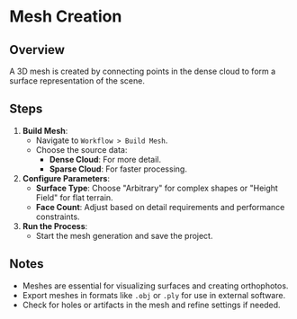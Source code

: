 # Mesh Creation

## Overview
A 3D mesh is created by connecting points in the dense cloud to form a surface representation of the scene.

## Steps
1. **Build Mesh**:
   - Navigate to `Workflow > Build Mesh`.
   - Choose the source data:
     - **Dense Cloud**: For more detail.
     - **Sparse Cloud**: For faster processing.
2. **Configure Parameters**:
   - **Surface Type**: Choose "Arbitrary" for complex shapes or "Height Field" for flat terrain.
   - **Face Count**: Adjust based on detail requirements and performance constraints.
3. **Run the Process**:
   - Start the mesh generation and save the project.

## Notes
- Meshes are essential for visualizing surfaces and creating orthophotos.
- Export meshes in formats like `.obj` or `.ply` for use in external software.
- Check for holes or artifacts in the mesh and refine settings if needed.

